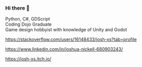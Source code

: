 ### Hi there 👋
Python, C#, GDScript  
Coding Dojo Graduate  
Game design hobbyist with knowledge of Unity and Godot

https://stackoverflow.com/users/16148433/josh-xs?tab=profile

https://www.linkedin.com/in/joshua-nickell-680903243/

https://josh-xs.itch.io/

<!--
**Josh-XS/Josh-XS** is a ✨ _special_ ✨ repository because its `README.md` (this file) appears on your GitHub profile.

Here are some ideas to get you started:

- 🔭 I’m currently working on ...
- 🌱 I’m currently learning ...
- 👯 I’m looking to collaborate on ...
- 🤔 I’m looking for help with ...
- 💬 Ask me about ...
- 📫 How to reach me: ...
- 😄 Pronouns: ...
- ⚡ Fun fact: ...
-->
